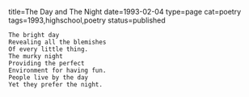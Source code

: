 title=The Day and The Night
date=1993-02-04
type=page
cat=poetry
tags=1993,highschool,poetry
status=published
~~~~~~
The bright day
Revealing all the blemishes
Of every little thing.
The murky night
Providing the perfect
Environment for having fun.
People live by the day
Yet they prefer the night.
